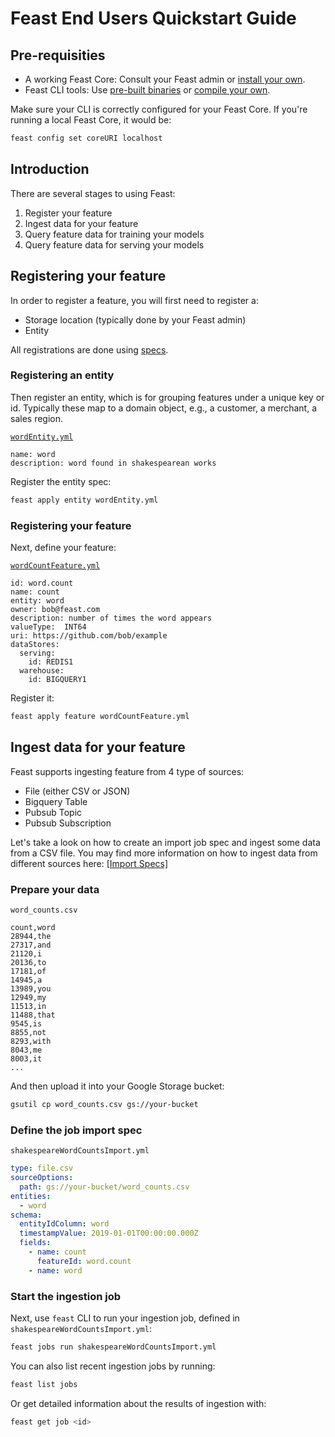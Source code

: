 # Feast End Users Quickstart Guide

## Pre-requisities

* A working Feast Core: Consult your Feast admin or [install your own](install.md).
* Feast CLI tools: Use [pre-built
  binaries](https://github.com/gojek/feast/releases) or [compile your
  own](../cli/README.md).

Make sure your CLI is correctly configured for your Feast Core. If
you're running a local Feast Core, it would be:
```sh
feast config set coreURI localhost
```

## Introduction

There are several stages to using Feast:
1. Register your feature
2. Ingest data for your feature
3. Query feature data for training your models
4. Query feature data for serving your models

## Registering your feature

In order to register a feature, you will first need to register a:
* Storage location (typically done by your Feast admin)
* Entity

All registrations are done using [specs](specs.md).

### Registering an entity

Then register an entity, which is for grouping features under a unique
key or id. Typically these map to a domain object, e.g., a customer, a
merchant, a sales region.

[`wordEntity.yml`](../examples/wordEntity.yml)
```
name: word
description: word found in shakespearean works
```

Register the entity spec:
```sh
feast apply entity wordEntity.yml
```

### Registering your feature

Next, define your feature:

[`wordCountFeature.yml`](../examples/wordCountFeature.yml)
```
id: word.count
name: count
entity: word
owner: bob@feast.com
description: number of times the word appears
valueType:  INT64
uri: https://github.com/bob/example
dataStores:
  serving:
    id: REDIS1
  warehouse:
    id: BIGQUERY1
```

Register it:
```sh
feast apply feature wordCountFeature.yml
```

## Ingest data for your feature

Feast supports ingesting feature from 4 type of sources:

* File (either CSV or JSON)
* Bigquery Table
* Pubsub Topic
* Pubsub Subscription

Let's take a look on how to create an import job spec and ingest some data from a CSV file. 
You may find more information on how to ingest data from different sources 
here: [[Import Specs]](specs.md#import-spec)

### Prepare your data
`word_counts.csv`
```csv
count,word
28944,the
27317,and
21120,i
20136,to
17181,of
14945,a
13989,you
12949,my
11513,in
11488,that
9545,is
8855,not
8293,with
8043,me
8003,it
...
```  

And then upload it into your Google Storage bucket:

```sh
gsutil cp word_counts.csv gs://your-bucket
```

### Define the job import spec
`shakespeareWordCountsImport.yml`
```yaml
type: file.csv
sourceOptions:
  path: gs://your-bucket/word_counts.csv
entities:
  - word
schema:
  entityIdColumn: word
  timestampValue: 2019-01-01T00:00:00.000Z
  fields:    
    - name: count
      featureId: word.count
    - name: word  
```

### Start the ingestion job
Next, use `feast` CLI to run your ingestion job, defined in 
`shakespeareWordCountsImport.yml`:
```sh
feast jobs run shakespeareWordCountsImport.yml
```

You can also list recent ingestion jobs by running:
```sh
feast list jobs
```

Or get detailed information about the results of ingestion with:
```sh
feast get job <id>
```